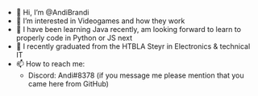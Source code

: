 - 👋 Hi, I’m @AndiBrandi
- 👀 I’m interested in Videogames and how they work
- 🌱 I have been learning Java recently, am looking forward to learn to properly code in Python or JS next
- 📘 I recently graduated from the HTBLA Steyr in Electronics & technical IT
- 📫 How to reach me: 
  - Discord: Andi#8378 (if you message me please mention that you came here from GitHub)

<!---
AndiBrandi/AndiBrandi is a ✨ special ✨ repository because its `README.md` (this file) appears on your GitHub profile.
You can click the Preview link to take a look at your changes.
--->
